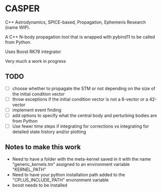 # CASPER
C++ Astrodynamics, SPICE-based, Propagation, Ephemeris Research (name WIP).

A C++ N-body propagation tool that is wrapped with pybind11 to be called from Python.

Uses Boost RK78 integrator 

Very much a work in progress

## TODO
 - [ ] choose whether to propagate the STM or not depending on the size of the initial condition vector
 - [ ] throw exceptions if the initial condition vector is not a 6-vector or a 42-vector
 - [ ] implement event finding
 - [ ] add options to specify what the central body and perturbing bodies are from Python
 - [ ] Use fewer time steps if integrating for corrections vs integrating for detailed state history and/or plotting

## Notes to make this work
 - Need to have a folder with the meta-kernel saved in it with the name "generic_kernels.tm" assigned to an environment variable "KERNEL_PATH"
 - Need to have your python installation path added to the "CPLUS_INCLUDE_PATH" environment variable
 - boost needs to be installed
